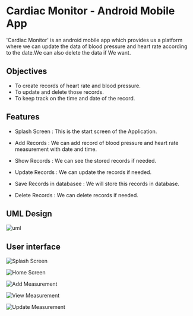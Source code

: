 # Cardiac Monitor - Android Mobile App 


'Cardiac Monitor' is an android mobile app which provides us a platform where we can update the data of blood pressure and heart rate according to the date.We can also delete the data if We want. 

## Objectives

 - To create records of heart rate and blood pressure.
 - To  update and delete those records.
 - To keep track on the time and date of the record.


## Features

- Splash Screen :  This is the start screen of the Application.

-  Add Records :  We can add record of blood pressure and heart rate measurement with date and time.

- Show Records : We can see the stored records if needed.

- Update Records : We can update the records if needed.
- Save Records in databasee : We will store this records in database.
- Delete Records : We can delete records if needed.

## UML Design
![uml](https://user-images.githubusercontent.com/94036006/176924001-415b1ca9-ac19-42f4-baa7-6dfea70f63e2.png)

## User interface

![Splash Screen](https://user-images.githubusercontent.com/62297833/176924327-be918770-3c63-463a-86e7-50454bdefcb6.png)

![Home Screen](https://user-images.githubusercontent.com/62297833/176924377-f9b8a7a7-7ae8-4a2c-bf0b-fb070b7a3647.png)

![Add Measurement](https://user-images.githubusercontent.com/62297833/176924500-3bc9b65b-a7f8-41c9-8cd9-7b30df4b0861.png)

![View Measurement](https://user-images.githubusercontent.com/62297833/176924554-4dd184cc-93be-49c3-a9a2-69c8c2dcf480.png)

![Update Measurement](https://user-images.githubusercontent.com/62297833/176924581-df01251a-f952-44b2-ade4-d698e02b9ed5.png)

